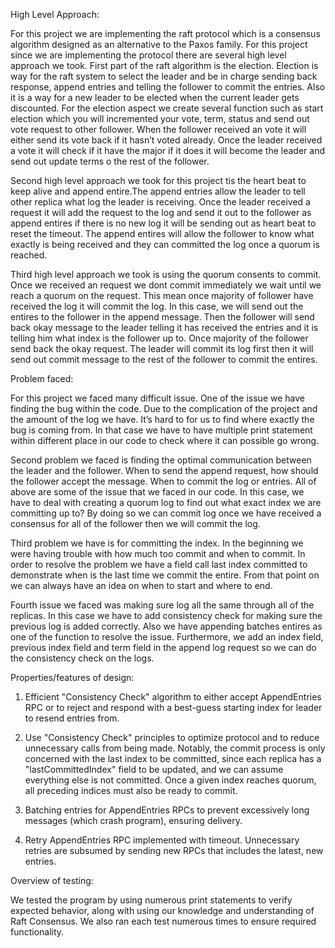High Level Approach: 

For this project we are implementing the raft protocol which is a consensus algorithm designed as an alternative to the Paxos family. For this project since we are implementing the protocol there are several high level approach we took. First part of the raft algorithm is the election. Election is way for the raft system to select the leader and be in charge sending back response, append entries and telling the follower to commit the entries. Also it is a way for a new leader to be elected when the current leader gets discounted. For the election aspect we create several function such as start election which you will incremented your vote, term, status and send out vote request to other follower. When the follower received an vote it will either send its vote back if it hasn’t voted already. Once the leader received a vote it will check if it have the major if it does it will become the leader and send out update terms o the rest of the follower.

Second high level approach we took for this project tis the heart beat to keep alive and append entire.The append entries allow the leader to tell other replica what log the leader is receiving. Once the leader received a request it will add the request to the log and send it out to the follower as append entires if there is no new log it will be sending out as heart beat to reset the timeout. The append entires will allow the follower to know what exactly is being received and they can committed the log once a quorum is reached.

Third high level approach we took is using the quorum consents to commit. Once we received an request we dont commit immediately we wait until we reach a quorum on the request. This mean once majority of follower have received the log it will commit the log. In this case, we will send out the entires to the follower in the append message. Then the follower will send back okay message to the leader telling it has received the entries and it is telling him what index is the follower up to. Once majority of the follower send back the okay request. The leader will commit its log first then it will send out commit message to the rest of the follower to commit the entires.

Problem faced: 

For this project we faced many difficult issue. One of the issue we have finding the bug within the code. Due to the complication of the project and the amount of the log we have. It’s hard to for us to find where exactly the bug is coming from. In that case we have to have multiple print statement within different place in our code to check where it can possible go wrong. 

Second problem we faced is finding the optimal communication between the leader and the follower. When to send the append request, how should the follower accept the message. When to commit the log or entries. All of above are some of the issue that we faced in our code. In this case, we have to deal with creating a quorum log to find out what exact index we are committing up to? By doing so we can commit log once we have received a consensus for all of the follower then we will commit the log. 

Third problem we have is for committing the index. In the beginning we were having trouble with how much too commit and when to commit. In order to resolve the problem we have a field call last index committed to demonstrate when is the last time we commit the entire. From that point on we can always have an idea on when to start and where to end.

Fourth issue we faced was making sure log all the same through all of the replicas. In this case we have to add consistency check for making sure the previous log is added correctly. Also we have appending batches entires as one of the function to resolve the issue. Furthermore, we add an index field, previous index field and term field in the append log request so we can do the consistency check on the logs.

Properties/features of design: 

1) Efficient "Consistency Check" algorithm to either accept AppendEntries RPC or to reject
and respond with a best-guess starting index for leader to resend entries from.

2) Use "Consistency Check" principles to optimize protocol and to reduce unnecessary calls
from being made. Notably, the commit process is only concerned with the last index to be 
committed, since each replica has a "lastCommittedIndex" field to be updated, and we can 
assume everything else is not committed. Once a given index reaches quorum, all preceding
indices must also be ready to commit. 

3) Batching entries for AppendEntries RPCs to prevent excessively long messages (which crash program), 
ensuring delivery. 

4) Retry AppendEntries RPC implemented with timeout. Unnecessary retries are subsumed by sending 
new RPCs that includes the latest, new entries. 

Overview of testing:

We tested the program by using numerous print statements to verify expected behavior, along 
with using our knowledge and understanding of Raft Consensus. We also ran each test numerous times
to ensure required functionality. 
